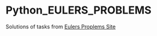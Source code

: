 # Python_EULERS_PROBLEMS
Solutions of tasks from [Eulers Proplems Site](https://projecteuler.net/archives)
